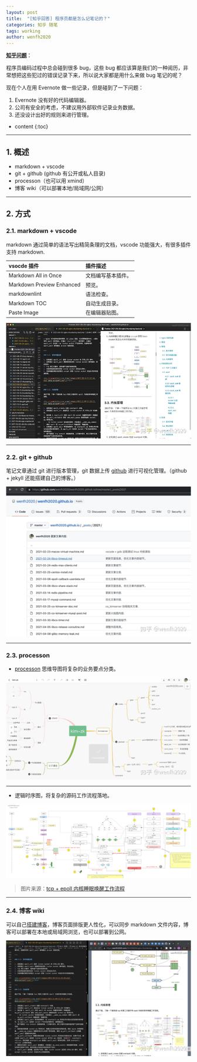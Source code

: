 ```yaml
---
layout: post
title:  "[知乎回答] 程序员都是怎么记笔记的？"
categories: 知乎 随笔
tags: working
author: wenfh2020
---
```


[**知乎问题**](https://www.zhihu.com/question/26229037/answer/2261258741)：

程序员编码过程中总会碰到很多 bug，这些 bug 都应该算是我们的一种阅历，非常想把这些犯过的错误记录下来，所以说大家都是用什么来做 bug 笔记的呢？

现在个人在用 Evernote 做一些记录，但是碰到了一下问题：
1. Evernote 没有好的代码编辑器。
2. 公司有安全的考虑，不建议用外部软件记录业务数据。
3. 还没设计出好的规则来进行管理。




* content
{:toc}

---

## 1. 概述

* markdown + vscode
* git + github (github 有公开或私人目录)
* processon（也可以用 xmind）
* 博客 wiki（可以部署本地/局域网/公网）

---

## 2. 方式

### 2.1. markdown + vscode

markdown 通过简单的语法写出精简条理的文档，vscode 功能强大，有很多插件支持 markdown.

| vsocde 插件               | 插件描述           |
| :------------------------ | :----------------- |
| Markdown All in Once      | 文档编写基本插件。 |
| Markdown Preview Enhanced | 预览。             |
| markdownlint              | 语法检查。         |
| Markdown TOC              | 自动生成目录。     |
| Paste Image               | 在编辑器贴图。     |

<div align=center><img src="/images/2021-12-31-10-16-46.png" data-action="zoom"/></div>

---

### 2.2. git + github

笔记文章通过 git 进行版本管理，git 数据上传 [github](https://github.com/wenfh2020/wenfh2020.github.io/tree/master/_posts) 进行可视化管理。（github + jekyll 还能搭建自己的博客。）

<div align=center><img src="/images/2021-12-31-10-17-46.png" data-action="zoom"/></div>

---

### 2.3. processon

* [processon](https://processon.com/u/56e76de5e4b05387d036f99e/profile) 思维导图将复杂的业务要点分类。

<div align=center><img src="/images/2021-12-31-10-18-34.png" data-action="zoom"/></div>

---

* 逻辑时序图，将复杂的源码工作流程落地。

<div align=center><img src="/images/2021-12-31-12-44-05.png" data-action="zoom"/></div>

> 图片来源：[tcp + epoll 内核睡眠唤醒工作流程](https://wenfh2020.com/2021/12/16/tcp-epoll-wakeup/)

---

### 2.4. 博客 wiki

可以自己[搭建博客](https://wenfh2020.com/2020/02/17/make-blog/)，博客页面排版更人性化，可以同步 markdown 文件内容，博客可以部署在本地或局域网浏览，也可以部署到公网。

<div align=center><img src="/images/2021-12-31-10-20-53.png" data-action="zoom"/></div>
